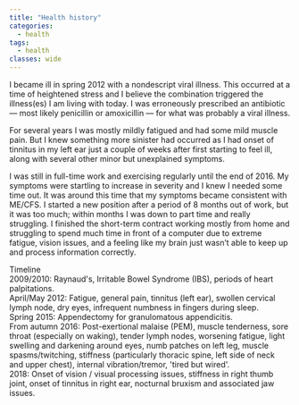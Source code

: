```yaml
---
title: "Health history"
categories:
  - health
tags:
  - health
classes: wide
---
```

I became ill in spring 2012 with a nondescript viral illness. This occurred at a time of heightened stress and I believe the combination triggered the illness(es) I am living with today. I was erroneously prescribed an antibiotic — most likely penicillin or amoxicillin — for what was probably a viral illness.

For several years I was mostly mildly fatigued and had some mild muscle pain. But I knew something more sinister had occurred as I had onset of tinnitus in my left ear just a couple of weeks after first starting to feel ill, along with several other minor but unexplained symptoms.

I was still in full-time work and exercising regularly until the end of 2016. My symptoms were startling to increase in severity and I knew I needed some time out. It was around this time that my symptoms became consistent with ME/CFS. I started a new position after a period of 8 months out of work, but it was too much; within months I was down to part time and really struggling. I finished the short-term contract working mostly from home and struggling to spend much time in front of a computer due to extreme fatigue, vision issues, and a feeling like my brain just wasn’t able to keep up and process information correctly.

Timeline  
2009/2010: Raynaud's, Irritable Bowel Syndrome (IBS), periods of heart palpitations.  
April/May 2012: Fatigue, general pain, tinnitus (left ear), swollen cervical lymph node, dry eyes, infrequent numbness in fingers during sleep.   
Spring 2015: Appendectomy for granulomatous appendicitis.   
From autumn 2016: Post-exertional malaise (PEM), muscle tenderness, sore throat (especially on waking), tender lymph nodes, worsening fatigue, light swelling and darkening around eyes, numb patches on left leg, muscle spasms/twitching, stiffness (particularly thoracic spine, left side of neck and upper chest), internal vibration/tremor, 'tired but wired'.  
2018: Onset of vision / visual processing issues, stiffness in right thumb joint, onset of tinnitus in right ear, nocturnal bruxism and associated jaw issues.  
